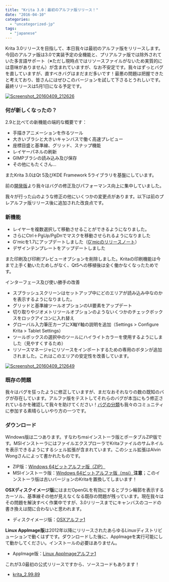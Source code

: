 ```yaml
---
title: "Krita 3.0：最初のアルファ版リリース！"
date: "2016-04-10"
categories: 
  - "uncategorized-jp"
tags: 
  - "japanese"
---
```


Krita 3.0リリースを目指して、本日我々は最初のアルファ版をリリースします。今回のアルファ版は3.0で実装予定の全機能と、プリアルファ版では除外されていた多言語サポート（※ただし現時点ではリソースファイルがないため実質的には意味がありません）が含まれていますが、なお不安定です。我々はずっとバグを直していますが、直すべきバグはまだまだ多いです！最悪の問題は把握できたと考えており、皆さんにはぜひこのバージョンを試して下さるとうれしいです。最終リリースは5月1日になる予定です。

[![Screenshot_20160409_212626](/images/posts/2016/Screenshot_20160409_212626-1024x576.png)](https://krita.org/wp-content/uploads/2016/04/Screenshot_20160409_212626.png)

### 何が新しくなったの？

2.9と比べての新機能の端的な概要です：

- 手描きアニメーションを作るツール
- 大きいブラシと大きいキャンバスで働く高速プレビュー
- 座標目盛と基準線、グリッド、スナップ機能
- レイヤーパネルの刷新
- GIMPブラシの読み込み及び保存
- その他にもたくさん…

またKrita 3.0はQt 5及びKDE Framework 5ライブラリを基盤にしています。

前の[開発版](https://jp.krita.org/item/3-0-pre-alpha-3-is-out/)より我々はバグの修正及びパフォーマンス向上に集中していました。

我々が行った山のような修正の他にいくつかの変更点があります。以下は前のプレアルファ版リリース後に追加された改良点です。

### 新機能

- レイヤーを複数選択して移動させることができるようになりました。
- さらにCtrl＋PgUp/PgDnでマスクを移動させられるようになりました
- G'micを1.7にアップデートしました（[G'micのリリースノート](https://discuss.pixls.us/t/release-of-gmic-1-7-0/835)）
- デザインテンプレートをアップデートしました

また印刷及び印刷プレビューオプションを削除しました。Kritaの印刷機能は今まで上手く動いたためしがなく、Qt5への移植後は全く働かなくなったためです。

インターフェース及び使い勝手の改善

- スプラッシュスクリーンはセットアップ中にどのエリアが読み込み中なのかを表示するようになりました。
- グリッドと基準線ツールオプションのUI要素をアップデート
- 切り取りやジオメトリツールオプションのようないくつかのチェックボックスをロックアイコンに入れ替え
- グローバル入力筆圧カーブにX軸Y軸の説明を追加（Settings > Configure Krita > Tablet Settings）
- ツールボックスの選択中のツールにハイライトカラーを使用するようにしました（見やすくするため）
- リソースマネージャにリソースをインポートするための専用のボタンが追加されました。これはこのエリアの安定性を改善しています。

[![Screenshot_20160409_212649](/images/posts/2016/Screenshot_20160409_212649-1024x576.png)](https://krita.org/wp-content/uploads/2016/04/Screenshot_20160409_212649.png)

### 既存の問題

我々はバグを狂ったように修正していますが、まだなおそれなりの数の既知のバグが存在しています。アルファ版をテストしてそれらのバグが本当にもう修正されているかを確認して我々を助けてください！[バグの分類](https://jp.krita.org/item/ways-to-help-krita-bug-triaging/)も我々のコミュニティに参加する素晴らしいやり方の一つです。

### ダウンロード

Windows版は二つあります。すなわちmsiインストーラ版とポータブルZIP版です。MSIインストーラにはファイルエクスプローラでKritaファイルのサムネイルを表示できるようにするシェル拡張が含まれています。このシェル拡張はAlvin Wongさんによって書かれたものです。

- ZIP版：[Windows 64ビットアルファ版（ZIP）](http://files.kde.org/krita/3/windows/krita-2.99.89.zip)
- MSIインストーラ版：[Windows 64ビットアルファ版（msi）](http://files.kde.org/krita/3/windows/krita-2.99.89.zip)**注意**；このインストーラ版は古いバージョンのKritaを置換してしまいます！

**OSXディスクイメージ版**にはまだOpenGLを有効にするとブラシ輪郭を表示するカーソル、基準線その他が見えなくなる既存の問題が残っています。現在我々はその問題を解決すべく作業中ですが、3.0リリースまでにキャンバスのコードの書き換えは間に合わないと思われます。

- ディスクイメージ版：[OSXアルファ1](http://files.kde.org/krita/3/osx/krita3-2.99.89.dmg)

**Linux AppImage版**は2012年以降にリリースされたあらゆるLinuxディストリビューションで動くはずです。ダウンロードした後に、AppImageを実行可能にして動かしてください。インストールの必要はありません。

- AppImage版：[Linux AppImageアルファ1](http://files.kde.org/krita/3/linux/krita-2.99.89.appimage)

これが3.0最初の公式リリースですから、ソースコードもあります！

- [krita\_2.99.89](http://download.kde.org/unstable/krita/2.99.89/)

